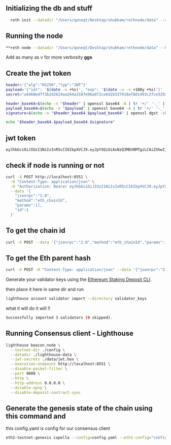 ## Initializing the db and stuff

```bash
  reth init --datadir "/Users/qoneqt/Desktop/shubham/rethnode/data" --chain config.json
```

## Running the node

```bash
**reth node --datadir "/Users/qoneqt/Desktop/shubham/rethnode/data" --http --ws --port 30303 --http.api all --chain config.json**
```

Add as many as v for more verbosity **ggs**


## Create the jwt token
```bash
header='{"alg":"HS256","typ":"JWT"}'
payload='{"iat": '$(date -u +%s)', "exp": '$(date -u -v +100y +%s)'}'
secret="a4460edff3b2d2624aa264a3187e06a8f2ce6d2b537918af8d1493c2fce3292e"

header_base64=$(echo -n "$header" | openssl base64 -A | tr '+/' '-_' | tr -d '=')
payload_base64=$(echo -n "$payload" | openssl base64 -A | tr '+/' '-_' | tr -d '=')
signature=$(echo -n "$header_base64.$payload_base64" | openssl dgst -sha256 -mac HMAC -macopt hexkey:$secret -binary | openssl base64 -A | tr '+/' '-_' | tr -d '=')

echo "$header_base64.$payload_base64.$signature"
```

## jwt token


```jwt_key
eyJhbGciOiJIUzI1NiIsInR5cCI6IkpXVCJ9.eyJpYXQiOiAxNzQ3MDU0MTgzLCAiZXhwIjogNDkwMjcyNzc4M30.4cIrO3f4jRk6KhL1bPsvQ3Qu1JfQrL4wD2D2BJeWxWQ
```

## check if node is running or not 
```bash
curl -X POST http://localhost:8551 \
  -H "Content-Type: application/json" \
  -H "Authorization: Bearer eyJhbGciOiJIUzI1NiIsInR5cCI6IkpXVCJ9.eyJpYXQiOiAxNzQ3MDUwMjcxfQ.AZN-Qb1eQprecQPuJRsiCSnDYjVQmG1GLWDvaNdMBxw" \
  --data '{
    "jsonrpc":"2.0",
    "method":"eth_chainId",
    "params":[],
    "id":1
  }' 
```

## To get the chain id 

```bash
curl -X POST --data '{"jsonrpc":"2.0","method":"eth_chainId","params":[],"id":1}' -H "Content-Type: application/json" localhost:8545 }
```

## To get the Eth parent hash 

```bash
curl -X POST -H "Content-Type: application/json" --data '{"jsonrpc":"2.0","method":"eth_getBlockByNumber","params":["0x0", false],"id":1}' http://127.0.0.1:8545
```

Generate your validator keys using the [Ethereum Staking Deposit CLI](https://github.com/ethereum/staking-deposit-cli?tab=readme-ov-file#tutorial-for-users).


then place it here in same dir and run 

```bash
lighthouse account validator import --directory validator_keys
```

what it will do it will !!

```bash
Successfully imported 3 validators (0 skipped).
```

## Running Consensus client - Lighthouse 


```bash
lighthouse beacon_node \
  --testnet-dir ./config \
  --datadir ./lighthouse-data \
  --jwt-secrets ./data/jwt.hex \
  --execution-endpoint http://localhost:8551 \
  --disable-packet-filter \
  --port 9000 \
  --http \
  --http-address 0.0.0.0 \
  --disable-upnp \
  --disable-deposit-contract-sync
```

## Generate the genesis state of the chain using this command and 


this config.yaml is config for our consensus client 

```bash
eth2-testnet-genesis capella --config=config.yaml --eth1-config="config.json" --mnemonics=mnemonics.yaml --shadow-fork-eth1-rpc=http://localhost:8545
```